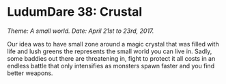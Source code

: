# LudumDare 38: Crustal

_Theme: A small world. Date: April 21st to 23rd, 2017._

Our idea was to have small zone around a magic crystal that was filled with life and lush greens
the represents the small world you can live in. Sadly, some baddies out there are threatening in,
fight to protect it all costs in an endless battle that only intensifies as monsters spawn faster
and you find better weapons.
